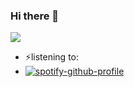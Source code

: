 ### Hi there 👋
![](https://komarev.com/ghpvc/?username=PierreGode&base=3360)

- ⚡listening to:
- [![spotify-github-profile](https://spotify-github-profile.kittinanx.com/api/view?uid=legion80g&cover_image=true&theme=default&show_offline=false&background_color=121212&interchange=false&bar_color_cover=true)](https://spotify-github-profile.kittinanx.com/api/view?uid=legion80g&redirect=true)

